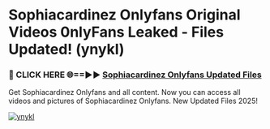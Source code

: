 # Sophiacardinez Onlyfans Original Videos 0nlyFans Leaked - Files Updated! (ynykl)

<h3>🔴 CLICK HERE 🌐==►► <a href="https://tinyurl.com/2m67pmp6" rel="nofollow">Sophiacardinez Onlyfans Updated Files</a></h3>

Get Sophiacardinez Onlyfans and all content. Now you can access all videos and pictures of Sophiacardinez Onlyfans. New Updated Files 2025!

[![ynykl](https://i.imgur.com/H4QAA4z.gif)](https://tinyurl.com/2m67pmp6)
